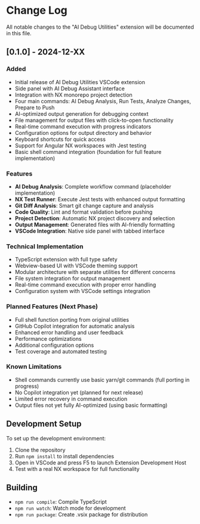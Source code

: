 # Change Log

All notable changes to the "AI Debug Utilities" extension will be documented in this file.

## [0.1.0] - 2024-12-XX

### Added
- Initial release of AI Debug Utilities VSCode extension
- Side panel with AI Debug Assistant interface
- Integration with NX monorepo project detection
- Four main commands: AI Debug Analysis, Run Tests, Analyze Changes, Prepare to Push
- AI-optimized output generation for debugging context
- File management for output files with click-to-open functionality
- Real-time command execution with progress indicators
- Configuration options for output directory and behavior
- Keyboard shortcuts for quick access
- Support for Angular NX workspaces with Jest testing
- Basic shell command integration (foundation for full feature implementation)

### Features
- **AI Debug Analysis**: Complete workflow command (placeholder implementation)
- **NX Test Runner**: Execute Jest tests with enhanced output formatting
- **Git Diff Analysis**: Smart git change capture and analysis
- **Code Quality**: Lint and format validation before pushing
- **Project Detection**: Automatic NX project discovery and selection
- **Output Management**: Generated files with AI-friendly formatting
- **VSCode Integration**: Native side panel with tabbed interface

### Technical Implementation
- TypeScript extension with full type safety
- Webview-based UI with VSCode theming support
- Modular architecture with separate utilities for different concerns
- File system integration for output management
- Real-time command execution with proper error handling
- Configuration system with VSCode settings integration

### Planned Features (Next Phase)
- Full shell function porting from original utilities
- GitHub Copilot integration for automatic analysis
- Enhanced error handling and user feedback
- Performance optimizations
- Additional configuration options
- Test coverage and automated testing

### Known Limitations
- Shell commands currently use basic yarn/git commands (full porting in progress)
- No Copilot integration yet (planned for next release)
- Limited error recovery in command execution
- Output files not yet fully AI-optimized (using basic formatting)

## Development Setup

To set up the development environment:

1. Clone the repository
2. Run `npm install` to install dependencies
3. Open in VSCode and press F5 to launch Extension Development Host
4. Test with a real NX workspace for full functionality

## Building

- `npm run compile`: Compile TypeScript
- `npm run watch`: Watch mode for development
- `npm run package`: Create .vsix package for distribution
